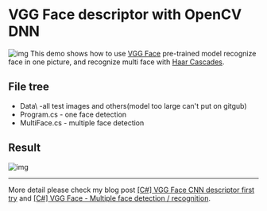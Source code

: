 # VGG Face descriptor with OpenCV DNN
![img](https://i.imgur.com/v4c2heJ.png)
This demo shows how to use [VGG Face](http://www.robots.ox.ac.uk/~vgg/software/vgg_face/) pre-trained model recognize face in one picture, and recognize multi face with [Haar Cascades](https://docs.opencv.org/3.3.0/d7/d8b/tutorial_py_face_detection.html).

## File tree
* Data\ -all test images and others(model too large can't put on gitgub)
* Program.cs - one face detection
* MultiFace.cs - multiple face detection

## Result
![img](https://i.imgur.com/oFH1Yu6.png)

---
More detail please check my blog post [[C#] VGG Face CNN descriptor first try](http://www.died.tw/2017/12/c-vgg-face-cnn-descriptor-first-try.html) and [[C#] VGG Face - Multiple face detection / recognition](http://www.died.tw/2017/12/c-vgg-face-multiple-face-detection.html).
